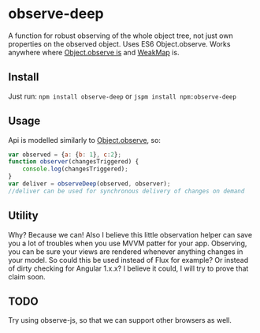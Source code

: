 observe-deep
=============

A function for robust observing of the whole object tree, not just own properties on the observed object.
Uses ES6 Object.observe. Works anywhere where [Object.observe is](http://caniuse.com/#feat=object-observe) and [WeakMap](http://kangax.github.io/compat-table/es6/#WeakMap) is.

## Install
Just run:
`npm install observe-deep` or
`jspm install npm:observe-deep`

## Usage
Api is modelled similarly to [Object.observe](http://www.html5rocks.com/en/tutorials/es7/observe/), so:
```javascript
var observed = {a: {b: 1}, c:2};
function observer(changesTriggered) {
    console.log(changesTriggered);
}
var deliver = observeDeep(observed, observer);
//deliver can be used for synchronous delivery of changes on demand
```

## Utility
Why? Because we can! Also I believe this little observation helper can save you a lot of troubles when you use MVVM patter for your app. Observing, you can be sure your views are rendered whenever anything changes in your model.
So could this be used instead of Flux for example? Or instead of dirty checking for Angular 1.x.x? I believe it could, I will try to prove that claim soon.

## TODO
Try using observe-js, so that we can support other browsers as well.
